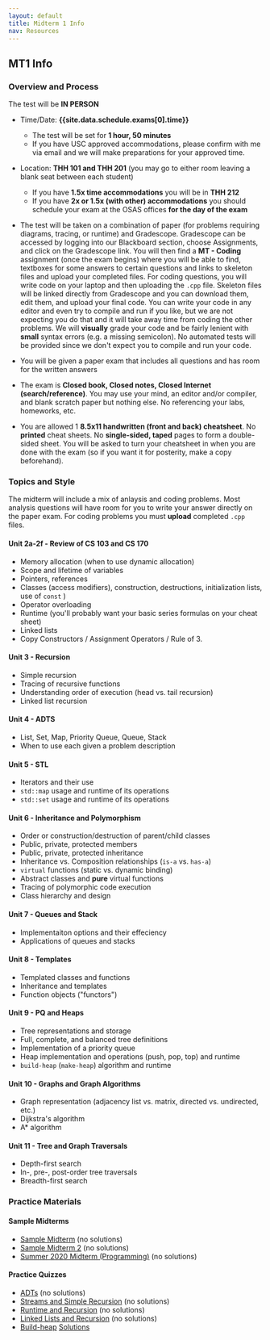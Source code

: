 ```yaml
---
layout: default
title: Midterm 1 Info
nav: Resources
---
```


## MT1 Info

### Overview and Process

The test will be **IN PERSON**

- Time/Date: **{{site.data.schedule.exams[0].time}}**
  - The test will be set for **1 hour, 50 minutes**
  - If you have USC approved accommodations, please confirm with me via email and we will make preparations for your approved time.  
- Location: **THH 101 and THH 201** (you may go to either room leaving a blank seat between each student)
  - If you have **1.5x time accommodations** you will be in **THH 212**
  - If you have **2x or 1.5x (with other) accommodations** you should schedule your exam at the OSAS offices **for the day of the exam**

- The test will be taken on a combination of paper (for problems requiring diagrams, tracing, or runtime) and Gradescope.  Gradescope can be accessed by logging into our Blackboard section, choose Assignments, and click on the Gradescope link. You will then find a **MT - Coding** assignment (once the exam begins) where you will be able to find, textboxes for some answers to certain questions and links to skeleton files and upload your completed files.  For coding questions, you will write code on your laptop and then uploading the `.cpp` file.  Skeleton files will be linked directly from Gradescope and you can download them, edit them, and upload your final code.  You can write your code in any editor and even try to compile and run if you like, but we are not expecting you do that and it will take away time from coding the other problems. We will **visually** grade your code and be fairly lenient with **small** syntax errors (e.g. a missing semicolon).  No automated tests will be provided since we don't expect you to compile and run your code.
- You will be given a paper exam that includes all questions and has room for the written answers
- The exam is **Closed book, Closed notes, Closed Internet (search/reference)**. You may use your mind, an editor and/or compiler, and blank scratch paper but nothing else. No referencing your labs, homeworks, etc.
- You are allowed 1 **8.5x11 handwritten (front and back) cheatsheet**. No **printed** cheat sheets.  No **single-sided, taped** pages to form a double-sided sheet.  You will be asked to turn your cheatsheet in when you are done with the exam (so if you want it for posterity, make a copy beforehand).

### Topics and Style

The midterm will include a mix of anlaysis and coding problems. Most analysis questions will have room for you to write your answer directly on the paper exam. For coding problems you must **upload** completed `.cpp` files.

#### Unit 2a-2f - Review of CS 103 and CS 170
 - Memory allocation (when to use dynamic allocation)
 - Scope and lifetime of variables
 - Pointers, references
 - Classes (access modifiers), construction, destructions, initialization lists, use of `const` )
 - Operator overloading
 - Runtime (you'll probably want your basic series formulas on your cheat sheet)
 - Linked lists
 - Copy Constructors / Assignment Operators / Rule of 3.

#### Unit 3 - Recursion
 - Simple recursion
 - Tracing of recursive functions
 - Understanding order of execution (head vs. tail recursion)
 - Linked list recursion

#### Unit 4 - ADTS
 - List, Set, Map, Priority Queue, Queue, Stack
 - When to use each given a problem description

#### Unit 5 - STL
 - Iterators and their use
 - `std::map` usage and runtime of its operations
 - `std::set` usage and runtime of its operations

#### Unit 6 - Inheritance and Polymorphism
 - Order or construction/destruction of parent/child classes
 - Public, private, protected members
 - Public, private, protected inheritance
 - Inheritance vs. Composition relationships (`is-a` vs. `has-a`)
 - `virtual` functions (static vs. dynamic binding)
 - Abstract classes and **pure** virtual functions
 - Tracing of polymorphic code execution
 - Class hierarchy and design

#### Unit 7 - Queues and Stack
 - Implementaiton options and their effeciency
 - Applications of queues and stacks

#### Unit 8 - Templates
 - Templated classes and functions
 - Inheritance and templates
 - Function objects ("functors")

#### Unit 9 - PQ and Heaps
 - Tree representations and storage
 - Full, complete, and balanced tree definitions
 - Implementation of a priority queue
 - Heap implementation and operations (push, pop, top) and runtime
 - `build-heap` (`make-heap`) algorithm and runtime

#### Unit 10 - Graphs and Graph Algorithms
 - Graph representation (adjacency list vs. matrix, directed vs. undirected, etc.)
 - Dijkstra's algorithm
 - A* algorithm

#### Unit 11 - Tree and Graph Traversals
 - Depth-first search
 - In-, pre-, post-order tree traversals
 - Breadth-first search


### Practice Materials

#### Sample Midterms

 - [Sample Midterm]({{site.baseurl}}/resources/midterm-b.pdf) (no solutions)
 - [Sample Midterm 2]({{site.baseurl}}/resources/midterm-c.pdf) (no solutions)
 - [Summer 2020 Midterm (Programming)]({{site.baseurl}}/resources/mt-su20.html) (no solutions)
 
#### Practice Quizzes

 - [ADTs]({{site.baseurl}}/resources/quiz-adts.pdf) (no solutions)
 - [Streams and Simple Recursion]({{site.baseurl}}/resources/quiz-streams-recursion.pdf) (no solutions)
 - [Runtime and Recursion]({{site.baseurl}}/resources/quiz-runtime.pdf) (no solutions)
 - [Linked Lists and Recursion]({{site.baseurl}}/resources/quiz-list-recursion.pdf) (no solutions)
 - [Build-heap]({{site.baseurl}}/resources/quiz-build-heap.pdf) [Solutions]({{site.baseurl}}/resources/quiz-build-heap-sol.pdf)